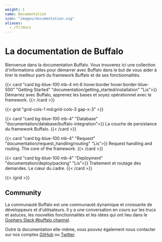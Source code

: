 ```yaml
---
weight: 1
name: Documentation
icon: "images/documentation.svg"
aliases:
  - /fr/docs
---
```

# La documentation de Buffalo

Bienvenue dans la documentation Buffalo. Vous trouverez ici une collection d'informations utiles pour démarrer avec Buffalo dans le but de vous aider à tirer le meilleur parti du framework Buffalo et de ses fonctionnalités.

{{< card "card bg-blue-100 mb-4 mt-6 hover:border hover:border-blue-500" "Getting Started" "documentation/getting_started/installation" "Lis">}}
Démarrez avec Buffalo, apprenez les bases et soyez opérationnel avec le framework.
{{< /card >}}

{{< grid "grid-cols-1 md:grid-cols-3 gap-x-3" >}}

{{< card "card bg-blue-100 mb-4" "Database" "documentation/database/buffalo-integration">}}
La couche de persistance du framework Buffalo.
{{< /card >}}

{{< card "card bg-blue-100 mb-4" "Request" "documentation/request_handling/routing" "Lis">}}
Request handling and routing. The core of the framework.
{{< /card >}}

{{< card "card bg-blue-100 mb-4" "Deployment" "documentation/deploy/packing" "Lis">}}
Traitement et routage des demandes. Le cœur du cadre.
{{< /card >}}

{{< /grid >}}

## Community

La communauté Buffalo est une communauté dynamique et croissante de développeurs et d'utilisateurs. Il y a une conversation en cours sur les trucs et astuces, les nouvelles fonctionnalités et les idées qui ont lieu dans le [Gophers Slack #buffalo channel](https://gophers.slack.com/messages/buffalo/).

Outre la documentation elle-même, vous pouvez également nous contacter sur nos comptes [GitHub](https://github.com/gobuffalo/buffalo) ou [Twitter](https://twitter.com/gobuffalo).

